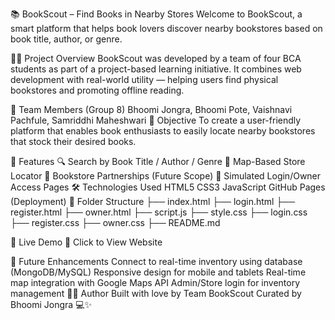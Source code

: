 📚 BookScout – Find Books in Nearby Stores
Welcome to BookScout, a smart platform that helps book lovers discover nearby bookstores based on book title, author, or genre.

👩‍💻 Project Overview
BookScout was developed by a team of four BCA students as part of a project-based learning initiative. It combines web development with real-world utility — helping users find physical bookstores and promoting offline reading.

👥 Team Members (Group 8)
Bhoomi Jongra,
Bhoomi Pote,
Vaishnavi Pachfule,
Samriddhi Maheshwari
🎯 Objective
To create a user-friendly platform that enables book enthusiasts to easily locate nearby bookstores that stock their desired books.

🌟 Features
🔍 Search by Book Title / Author / Genre
📍 Map-Based Store Locator
🧾 Bookstore Partnerships (Future Scope)
🔐 Simulated Login/Owner Access Pages
🛠️ Technologies Used
HTML5
CSS3
JavaScript
GitHub Pages (Deployment)
📁 Folder Structure
├── index.html ├── login.html ├── register.html ├── owner.html ├── script.js ├── style.css ├── login.css ├── register.css ├── owner.css ├── README.md

🚀 Live Demo
🔗 Click to View Website

📌 Future Enhancements
Connect to real-time inventory using database (MongoDB/MySQL)
Responsive design for mobile and tablets
Real-time map integration with Google Maps API
Admin/Store login for inventory management
🙋‍♀️ Author
Built with love by Team BookScout
Curated by Bhoomi Jongra 💻✨
